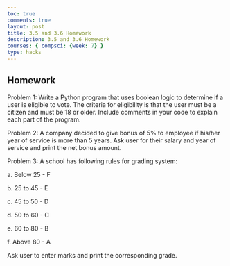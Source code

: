```yaml
---
toc: true 
comments: true 
layout: post 
title: 3.5 and 3.6 Homework
description: 3.5 and 3.6 Homework
courses: { compsci: {week: 7} } 
type: hacks
---
```



## Homework
Problem 1: Write a Python program that uses boolean logic to determine if a user is eligible to vote. The criteria for eligibility is that the user must be a citizen and must be 18 or older. Include comments in your code to explain each part of the program.

Problem 2: A company decided to give bonus of 5% to employee if his/her year of service is more than 5 years. Ask user for their salary and year of service and print the net bonus amount.

Problem 3: A school has following rules for grading system:

a. Below 25 - F

b. 25 to 45 - E

c. 45 to 50 - D

d. 50 to 60 - C

e. 60 to 80 - B

f. Above 80 - A

Ask user to enter marks and print the corresponding grade.
